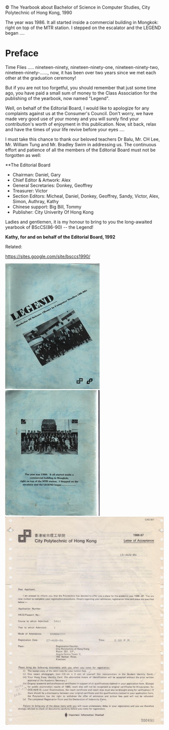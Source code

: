 © The Yearbook about Bachelor of Science in Computer Studies, City Polytechnic of Hong Kong, 1990

The year was 1986. It all started inside a commercial building in Mongkok: right on top of the MTR station. I stepped on the escalator and the LEGEND began ....

# Preface

Time Flies ..... nineteen-ninety, nineteen-ninety-one, nineteen-ninety-two, nineteen-ninety-......, now, it has been over two years since we met each other at the graduation ceremony!

But if you are not too forgetful, you should remember that just some time ago, you have paid a small sum of money to the Class Association for the publishing of the yearbook, now named "Legend".

Well, on behalf of the Editorial Board, I would like to apologize for any complaints against us at the Consumer's Council. Don't worry, we have made very good use of your money and you will surely find your contribution's worth of enjoyment in this publication. Now, sit back, relax and have the times of your life revive before your eyes ....

I must take this chance to thank our beloved teachers Dr Balu, Mr. CH Lee, Mr. William Tung and Mr. Bradley Swim in addressing us. The continuous effort and patience of all the members of the Editorial Board must not be forgotten as well:

**The Editorial Board

* Chairman: 	Daniel, Gary
* Chief Editor & Artwork: 	Alex
* General Secretaries: 	Donkey, Geoffrey
* Treasurer: 	Victor
* Section Editors: 	Micheal, Daniel, Donkey, Geoffrey, Sandy, Victor, Alex, Simon, Authray, Kathy
* Chinese support: 	Big Bill, Tommy
* Publisher: 	City Univerity Of Hong Kong

Ladies and gentlemen, it is my honour to bring to you the long-awaited yearbook of BScCS(86-90) -- the Legend!

**Kathy,
for and on behalf of the Editorial Board, 1992**



Related:

https://sites.google.com/site/bsccs1990/

![Front Cover](legend.fcover.jpg)
![Back Cover](legend.bcover.jpg)
![Letter of Acceptance 1986](letter.of.acceptance.jpg)
